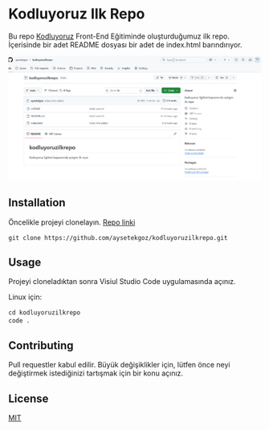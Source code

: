 # Kodluyoruz Ilk Repo

Bu repo [Kodluyoruz](https://kodluyoruz.org) Front-End Eğitiminde oluşturduğumuz ilk repo. İçerisinde bir adet README dosyası bir adet de index.html barındırıyor.

![github](https://github.com/aysetekgoz/kodluyoruzilkrepo/blob/main/Ekran%20g%C3%B6r%C3%BCnt%C3%BCs%C3%BC%202025-07-26%20150042.png?raw=true)

## Installation

Öncelikle projeyi clonelayın. [Repo linki](https://github.com/aysetekgoz/kodluyoruzilkrepo.git)

```
git clone https://github.com/aysetekgoz/kodluyoruzilkrepo.git
```

## Usage

Projeyi cloneladıktan sonra Visiul Studio Code uygulamasında açınız.

Linux için:

````
cd kodluyoruzilkrepo
code .
````

## Contributing 

Pull requestler kabul edilir. Büyük değişiklikler için,  lütfen önce neyi değiştirmek istediğinizi tartışmak için bir konu açınız.

## License

[MIT](https://choosealicense.com/licenses/mit/)



